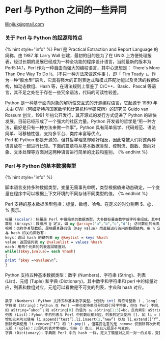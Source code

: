 # Perl 与 Python 之间的一些异同

lilinjiuk@gmail.com

### 关于 Perl 与 Python 的起源和特点 <a id="major1"></a>

{% hint style="info" %}
Perl 是 Practical Extraction and Report Language 的简称，由 1987 年 Larry Wall 创建，最初的目的是为了在 UNIX 上方便处理报表，经过长期的发展已经成为一种全功能的程序设计语言，当前最新的版本为 Perl5.14.1，Perl 作为一种自由而强大的编程语言，其中心思想是： There's More Than One Way To Do It。（不只一种方法來做这件事 \)，即「 Tim Toady 」。作为一种“胶水型”语言，它具有强大的正则表达式和模式匹配功能以及灵活的数据结构，如动态数组、Hash 等，在语法规则上借鉴了 C/C++、Basic、Pascal 等语言，其不足之处在于存在一些冗余语法，代码的可读性较差。

Python 是一种基于面向对象的解析性交互式的开源编程语言，它起源于 1989 年末由 CWI（阿姆斯特丹国家数学和计算机科学研究所）的研究员 Guido van Rossum 创立，1991 年初公开发行，其开源式的发行方式促进了 Python 的较快发展，目前已经形成了一个强大的社区力量。Python 开发者的哲学是“用一种方法，最好是只有一种方法来做一件事”。Python 具有简单易学、代码规范、语法简单、可移植性强、支持多平台、类库丰富等优点。  
Perl 和 Python 都是开源的，但其哲学理念却刚好相反，因此常被人们将这两种语言放在一起进行比较。下面的篇章将从基本数据类型、控制流、函数、面向对象、文本处理等方面对这两种语言进行简单的比较和鉴别。
{% endhint %}

### Perl 与 Python 的基本数据类型 <a id="major2"></a>

{% hint style="info" %}


脚本语言支持多种数据类型，变量无需事先申明，类型根据值来动态确定，一个变量在程序中可以根据上下文环境的不同存储不同类型的值。
{% endhint %}

Perl 支持的基本数据类型包括：标量、数组、哈希。在定义的时分别用 $、@、% 表示。

```perl
标量 (scalar)：标量是 Perl 中最简单的数据类型，大多数标量由数字或字符串组成。其中数字类型如整数、浮点数等，字符串有单引号和双引号内两种形式，对长度没有限制。两者的区别在于在单引号内 \n 不代表换行，而代表反斜线和 n 这两个字符，双引号内字符串则可以通过反斜线进行转义。字符串的操作符有 . 拼接操作符和 x 重复操作符等。
数组 (Arrays)：数组用 @ 定义，如 my @array=("a","b","c","d"); 访问数组的元素用 $array[1]。在 perl 中，数组也可以当做堆栈来处理，支持的操作符包括 pop 和 push，shft 和 unshift。两组操作的区别在于前者对数组的尾部进行处理，而 shift 和 unshift 则针对数组的头部进行处理。pop 得到的是数组的最后一个元素，如 pop（@array）= d，如果数组为空，则返回 undef。而 shift(@array)=a。
哈希：也称作关联数组，是根据关键码值 (Key value) 而直接进行访问的数据结构。用 % 定义，如 %my_hash=(“key1”=>”23”,”name”=>”zhang”,”age”=>”24”)，其中键以字符串表示，Hash 可以是任意大小。
与 hash 相关的函数有：
keys：返回 hash 的键列表 my @keylist = keys %hash
value：返回值列表 my @valuelist = values %hash
each：用两个元素的列表返回键值对。
while(($key,$value)= each %hash)
{
print “$key =>$value\n”;
}
```

Python 支持五种基本数据类型：数字 \(Numbers\)、字符串 \(String\)、列表 \(List\)、元组 \(Tuple\) 和字典 \(Dictionary\)。其中数字和字符串和 perl 中的标量对应，列表和数组对应，元组可以看做是不可变的列表，字典和 hash 对应。

```perl

数字 (Numbers)：Python 支持五种基本数字类型，分别为 int( 有符号整数 ) 、long( 长整数 ) 、bool( 布尔值 ) 、float( 浮点数 ) 、complex( 复数 )。
字符串 (String)：Python 与 Perl 一样也支持单引号和双引号字符串，但与 Perl 不同，转义字符在单引号中也会起作用。同时 python 还支持三引号字符串，它允许一个字符串跨多行，字符串中可以包含换行符，制表符以及其他特殊字符。三引号字符串常用于注释或者形成文档。字符串支持成员操作符 in，not in，连接操作符 + 以及重复操作符 *。Python 字符串可以当做 list，支持切片操作符 [],[:] 和反向索引。如下： 
如 aString=”abcd”；则 aString[0] 的值为 a，aString[1:3]=bc，反向索引 aString[-1]=d
列表 (List)：Pyhon 中的列表与 Perl 中的数组相对应。列表的定义使用 []. 如 li = ["a", "b", "mpilgrim", "z", "example"] ，支持动态增加和删除元素以及切片操作。
增加元素可以使用 li.append(“test”),li.insert(2,”new”) 以及 li.extend([“f”,”ggf”])
删除元素使用 li.remove(“f”) 和 li.pop() 。但需要注意的是 remove 仅删除首次出现的，而 pop 会删除 list 最后的一个元素，然后返回删除的元素的值。
元组 (Tuple)：元组和列表非常相似，但用（）表示，并且元组是不可变的。
字典 (Dictionary)：字典跟 Perl 中的 hash 一样，定义了键值对之间一对一的关系，变量可以任意取名，Python 会在内部记录其数据类型。定义一个字典：D={“name”:”Jon”,”Family”:”SH”}, 字典中的 key 是不能重复的，并且大小写敏感，同时字典中的元素是无序的。字典也支持增删操作，往字典中添加元素 D[“age”]=23, 删除元素 del D['name']，如果需要删除所有元素可以使用 D.clear(), 或者 del D 删除整个字典。
```

